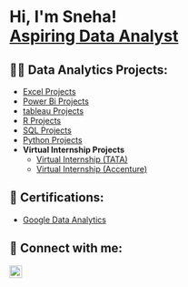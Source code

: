 

<h1>Hi, I'm Sneha! <br/><a href="https://github.com/joshmadakor1">Aspiring Data Analyst</a></h1>

<h2>👩‍💻 Data Analytics Projects:</h2>

  - [Excel Projects](https://github.com/sneharautela/excel)
  - [Power Bi Projects](https://github.com/sneharautela/powerbi)
  - [tableau Projects](https://github.com/sneha-rautela/tableau/tree/main)
  - [R Projects](https://github.com/sneharautela/R)
  - [SQL Projects](https://github.com/sneharautela/SQL)
  - [Python Projects](https://github.com/sneharautela/python)
- <b>Virtual Internship Projects</b>
  - [Virtual Internship (TATA)](https://github.com/sneharautela/tata)
  - [Virtual Internship (Accenture)](https://github.com/sneharautela/accenture)



<h2>📄 Certifications:</h2>

- [Google Data Analytics](https://www.github.com/certificates)


<h2> 🤳 Connect with me:</h2>

[<img align="left" alt="JoshMadakor | LinkedIn" width="22px" src="https://cdn.jsdelivr.net/npm/simple-icons@v3/icons/linkedin.svg" />][linkedin]

[linkedin]: https://www.linkedin.com/in/sneha-rautela-490269282/

<!--
**joshmadakor1/joshmadakor1** is a ✨ _special_ ✨ repository because its `README.md` (this file) appears on your GitHub profile.

Here are some ideas to get you started:

- 🔭 I’m currently working on ...
- 🌱 I’m currently learning ...
- 👯 I’m looking to collaborate on ...
- 🤔 I’m looking for help with ...
- 💬 Ask me about ...
- 📫 How to reach me: ...
- 😄 Pronouns: ...
- ⚡ Fun fact: ...
-->
